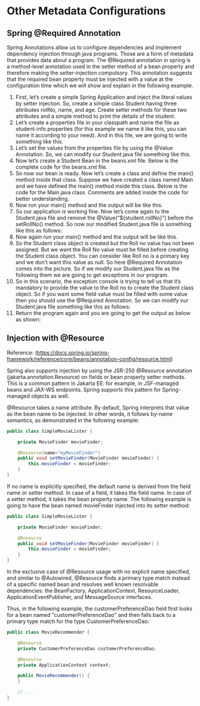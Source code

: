 # Other Metadata Configurations

## Spring @Required Annotation

Spring Annotations allow us to configure dependencies and implement dependency injection through java programs. Those are a form of metadata that provides data about a program. The @Required annotation in spring is a method-level annotation used in the setter method of a bean property and therefore making the setter-injection compulsory. This annotation suggests that the required bean property must be injected with a value at the configuration time which we will show and explain in the following example.  

1. First, let’s create a simple Spring Application and inject the literal values by setter injection. So, create a simple class Student having three attributes rollNo, name, and age. Create setter methods for these two attributes and a simple method to print the details of the student.
2. Let’s create a properties file in your classpath and name the file as student-info.properties (for this example we name it like this, you can name it according to your need). And in this file, we are going to write something like this.
3.  Let’s set the values from the properties file by using the @Value Annotation. So, we can modify our Student.java file something like this.
4.  Now let’s create a Student Bean in the beans.xml file. Below is the complete code for the beans.xml file.
5.  So now our bean is ready. Now let’s create a class and define the main() method inside that class. Suppose we have created a class named Main and we have defined the main() method inside this class. Below is the code for the Main.java class. Comments are added inside the code for better understanding.
6.  Now run your main() method and the output will be like this.
7.  So our application is working fine. Now let’s come again to the Student.java file and remove the @Value(“${student.rollNo}”) before the setRollNo() method. So now our modified Student.java file is something like this as follows:
8.  Now again run your main() method and the output will be like this.
9.  So the Student class object is created but the Roll no value has not been assigned. But we want the Roll No value must be filled before creating the Student class object. You can consider like Roll no is a primary key and we don’t want this value as null. So here @Required Annotation comes into the picture. So if we modify our Student.java file as the following them we are going to get exceptions in our program.
10.  So in this scenario, the exception console is trying to tell us that it’s mandatory to provide the value to the Roll no to create the Student class object. So if you want some field value must be filled with some value then you should use the @Required Annotation. So we can modify our Student.java file something like this as follows:
11.  Return the program again and you are going to get the output as below as shown:

## Injection with @Resource

Reference: (https://docs.spring.io/spring-framework/reference/core/beans/annotation-config/resource.html)

Spring also supports injection by using the JSR-250 @Resource annotation (jakarta.annotation.Resource) on fields or bean property setter methods. This is a common pattern in Jakarta EE: for example, in JSF-managed beans and JAX-WS endpoints. Spring supports this pattern for Spring-managed objects as well.

@Resource takes a name attribute. By default, Spring interprets that value as the bean name to be injected. In other words, it follows by-name semantics, as demonstrated in the following example:

```java
public class SimpleMovieLister {

	private MovieFinder movieFinder;

	@Resource(name="myMovieFinder")
	public void setMovieFinder(MovieFinder movieFinder) {
		this.movieFinder = movieFinder;
	}
}
```

If no name is explicitly specified, the default name is derived from the field name or setter method. In case of a field, it takes the field name. In case of a setter method, it takes the bean property name. The following example is going to have the bean named movieFinder injected into its setter method:

```java
public class SimpleMovieLister {

	private MovieFinder movieFinder;

	@Resource
	public void setMovieFinder(MovieFinder movieFinder) {
		this.movieFinder = movieFinder;
	}
}
```

In the exclusive case of @Resource usage with no explicit name specified, and similar to @Autowired, @Resource finds a primary type match instead of a specific named bean and resolves well known resolvable dependencies: the BeanFactory, ApplicationContext, ResourceLoader, ApplicationEventPublisher, and MessageSource interfaces.

Thus, in the following example, the customerPreferenceDao field first looks for a bean named "customerPreferenceDao" and then falls back to a primary type match for the type CustomerPreferenceDao:

```java
public class MovieRecommender {

	@Resource
	private CustomerPreferenceDao customerPreferenceDao;

	@Resource
	private ApplicationContext context;

	public MovieRecommender() {
	}

	// ...
}
```
